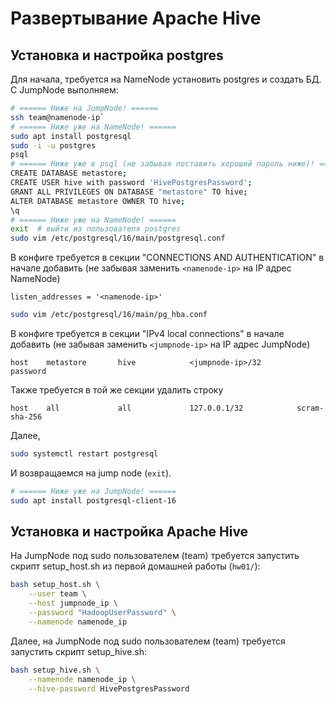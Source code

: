 # Развертывание Apache Hive

## Установка и настройка postgres
Для начала, требуется на NameNode установить postgres и создать БД. С JumpNode выполняем:
```bash
# ====== Ниже на JumpNode! ======
ssh team@namenode-ip`
# ====== Ниже уже на NameNode! ======
sudo apt install postgresql
sudo -i -u postgres
psql
# ====== Ниже уже в psql (не забывая поставить хороший пароль ниже)! ======
CREATE DATABASE metastore;
CREATE USER hive with password 'HivePostgresPassword';
GRANT ALL PRIVILEGES ON DATABASE "metastore" TO hive;
ALTER DATABASE metastore OWNER TO hive;
\q
# ====== Ниже уже на NameNode! ======
exit  # выйти из пользователя postgres
sudo vim /etc/postgresql/16/main/postgresql.conf
```

В конфиге требуется в секции "CONNECTIONS AND AUTHENTICATION" в начале добавить
(не забывая заменить `<namenode-ip>` на IP адрес NameNode)
```
listen_addresses = '<namenode-ip>'
```

```bash
sudo vim /etc/postgresql/16/main/pg_hba.conf
```

В конфиге требуется в секции "IPv4 local connections" в начале добавить
(не забывая заменить `<jumpnode-ip>` на IP адрес JumpNode)
```
host    metastore       hive            <jumpnode-ip>/32         password
```

Также требуется в той же секции удалить строку
```
host    all             all             127.0.0.1/32            scram-sha-256
```

Далее,
```bash
sudo systemctl restart postgresql
```

И возвращаемся на jump node (`exit`).
```bash
# ====== Ниже уже на JumpNode! ======
sudo apt install postgresql-client-16
```

## Установка и настройка Apache Hive
На JumpNode под sudo пользователем (team) требуется запустить скрипт setup_host.sh из
первой домашней работы (`hw01/`):
```bash
bash setup_host.sh \
    --user team \
    --host jumpnode_ip \
    --password "HadoopUserPassword" \
    --namenode namenode_ip
```

Далее, на JumpNode под sudo пользователем (team) требуется запустить скрипт setup_hive.sh:
```bash
bash setup_hive.sh \
    --namenode namenode_ip \
    --hive-password HivePostgresPassword
```
